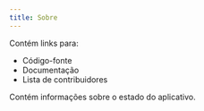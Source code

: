```yaml
---
title: Sobre
---
```


Contém links para:

- Código-fonte
- Documentação
- Lista de contribuidores

Contém informações sobre o estado do aplicativo.